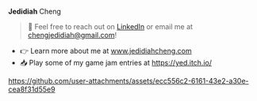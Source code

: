 **Jedidiah** Cheng 

> 💬 Feel free to reach out on [LinkedIn](https://www.linkedin.com/in/jedidiah-cheng-b1b72095/) or email me at chengjedidiah@gmail.com!

- 👉 Learn more about me at www.jedidiahcheng.com
- 📥 Play some of my game jam entries at https://yed.itch.io/

https://github.com/user-attachments/assets/ecc556c2-6161-43e2-a30e-cea8f31d55e9

<!--
**jedidiahC/jedidiahC** is a ✨ _special_ ✨ repository because its `README.md` (this file) appears on your GitHub profile.

Here are some ideas to get you started:

- 🔭 I’m currently working on ...
- 🌱 I’m currently learning ...
- 👯 I’m looking to collaborate on ...
- 🤔 I’m looking for help with ...
- 💬 Ask me about ...
- 📫 How to reach me: ...
- 😄 Pronouns: ...
- ⚡ Fun fact: ...
-->
